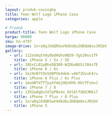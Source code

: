 ```yaml
---
layout: produk-casinghp
title: Teen Wolf Logo iPhone Case
categories: apple

# Produk
product-title: Teen Wolf Logo iPhone Case
harga: 90000
sku: hn-4797
image-drive: 1nra8qJXdQRSwV9dkU6u3HDQm8xsJRSbV
gallery:
  - url: 1I2oVAqth9y8bdHUho9B59-TgG1MxsIfF
    title: iPhone 5 / 5s / SE
  - url: 1NSxCLB1pBha5B308-W2DbaNUSitB4s7E
    title: iPhone 6 / 6s
  - url: 1kz9nN7tOnSO8PVk4deA-vA6TZUvuh4ru
    title: iPhone 6 Plus / 6s Plus
  - url: 1muUNT4TTTpyXfmGjHQnHYK-HUrTFsmvJ
    title: iPhone 7 / 8
  - url: 1IR2w0gDulO7pPNs4o_0VtAlfUDX3MXi7
    title: iPhone 7 Plus / 8 Plus
  - url: 1nra8qJXdQRSwV9dkU6u3HDQm8xsJRSbV
    title: iPhone X
---
```

